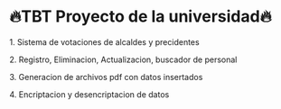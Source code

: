 <h1>🔥TBT Proyecto de la universidad🔥</h1>
<p>1. Sistema de votaciones de alcaldes y precidentes</p>
<p>2. Registro, Eliminacion, Actualizacion, buscador de personal</p>
<p>3. Generacion de archivos pdf con datos insertados</p>
<p>4. Encriptacion y desencriptacion de datos</p>
